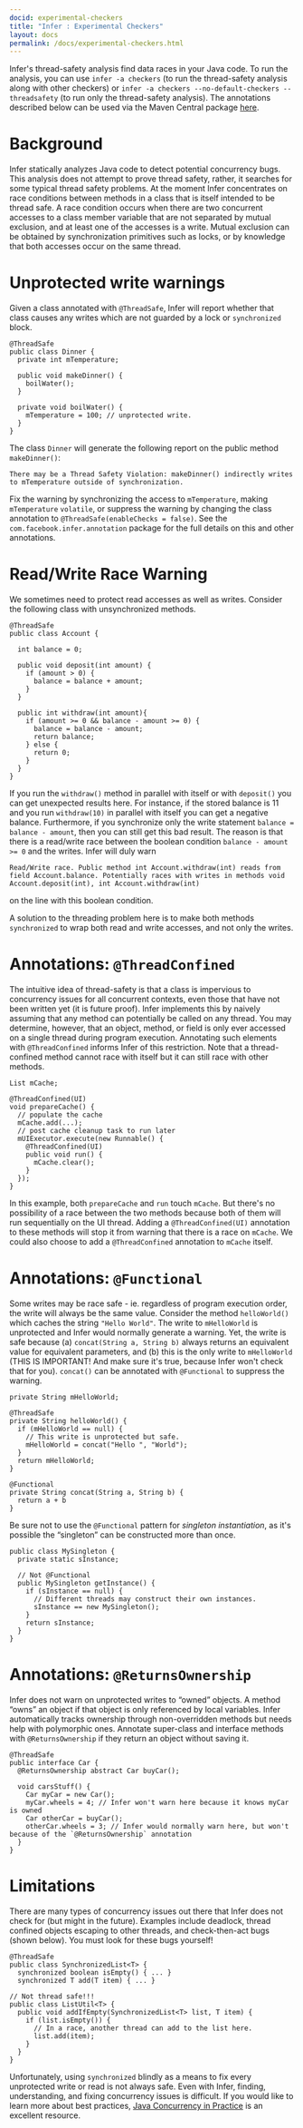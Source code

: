 ```yaml
---
docid: experimental-checkers
title: "Infer : Experimental Checkers"
layout: docs
permalink: /docs/experimental-checkers.html
---
```


Infer's thread-safety analysis find data races in your Java code. 
To run the analysis, you can use `infer -a checkers` (to run the thread-safety analysis along with other checkers) or `infer -a checkers --no-default-checkers --threadsafety` (to run only the thread-safety analysis).
The annotations described below can be used via the Maven Central package [here](https://maven-repository.com/artifact/com.facebook.infer.annotation/infer-annotation/0.10.0.2).

# Background

Infer statically analyzes Java code to detect potential concurrency bugs. This analysis does not attempt to prove thread safety, rather, it searches for some typical thread safety problems. At the moment Infer concentrates on race conditions between methods in a class that is itself intended to be thread safe. A race condition occurs when there are two concurrent accesses to a class member variable that are not separated by mutual exclusion, and at least one of the accesses is a write. Mutual exclusion can be obtained by synchronization primitives such as locks, or by knowledge that both accesses occur on the same thread.

# Unprotected write warnings

Given a class annotated with `@ThreadSafe`, Infer will report whether that class causes any writes which are not guarded by a lock or `synchronized` block.

```
@ThreadSafe
public class Dinner {
  private int mTemperature;
  
  public void makeDinner() {     
    boilWater();
  }

  private void boilWater() {
    mTemperature = 100; // unprotected write.
  }
}
```

The class `Dinner` will generate the following report on the public method `makeDinner()`:

`There may be a Thread Safety Violation: makeDinner() indirectly writes to mTemperature outside of synchronization.`

Fix the warning by synchronizing the access to `mTemperature`, making `mTemperature` `volatile`, or suppress the warning by changing the class annotation to `@ThreadSafe(enableChecks = false)`. See the `com.facebook.infer.annotation` package for the full details on this and other annotations.

# Read/Write Race Warning

We sometimes need to protect read accesses as well as writes. Consider the following class with unsynchronized methods.

```
@ThreadSafe
public class Account {

  int balance = 0;

  public void deposit(int amount) {
    if (amount > 0) {
      balance = balance + amount;
    } 
  }

  public int withdraw(int amount){
    if (amount >= 0 && balance - amount >= 0) {
      balance = balance - amount;
      return balance;
    } else {
      return 0;
    }
  }
}
```

If you run the `withdraw()` method in parallel with itself or with `deposit()` you can get unexpected results here. For instance, if the stored balance is 11 and you run `withdraw(10)` in parallel with itself you can get a negative balance. Furthermore, if you synchronize only the write statement `balance = balance - amount`, then you can still get this bad result. The reason is that there is a read/write race between the boolean condition `balance - amount >= 0` and the writes. Infer will duly warn

`Read/Write race. Public method int Account.withdraw(int) reads from field Account.balance. Potentially races with writes in methods void Account.deposit(int), int Account.withdraw(int)`

on the line with this boolean condition.

A solution to the threading problem here is to make both methods `synchronized` to wrap both read and write accesses, and not only the writes.

# Annotations: `@ThreadConfined`

The intuitive idea of thread-safety is that a class is impervious to concurrency issues for all concurrent contexts, even those that have not been written yet (it is future proof). Infer implements this by naively assuming that any method can potentially be called on any thread. You may determine, however, that an object, method, or field is only ever accessed on a single thread during program execution. Annotating such elements with `@ThreadConfined` informs Infer of this restriction. Note that a thread-confined method cannot race with itself but it can still race with other methods.

```
List mCache;

@ThreadConfined(UI)
void prepareCache() {
  // populate the cache
  mCache.add(...);
  // post cache cleanup task to run later
  mUIExecutor.execute(new Runnable() {
    @ThreadConfined(UI)
    public void run() {
      mCache.clear();
    }
  });
}
```
In this example, both `prepareCache` and `run` touch `mCache`. But there's no possibility of a race between the two methods because both of them will run sequentially on the UI thread. Adding a `@ThreadConfined(UI)` annotation to these methods will stop it from warning that there is a race on `mCache`. We could also choose to add a `@ThreadConfined` annotation to `mCache` itself.

# Annotations: `@Functional`
Some writes may be race safe - ie. regardless of program execution order, the write will always be the same value. Consider the method `helloWorld()` which caches the string `"Hello World"`. The write to `mHelloWorld` is unprotected and Infer would normally generate a warning. Yet, the write is safe because (a) `concat(String a, String b)` always returns an equivalent value for equivalent parameters, and (b) this is the only write to `mHelloWorld` (THIS IS IMPORTANT! And make sure it's true, because Infer won't check that for you). `concat()` can be annotated with `@Functional` to suppress the warning.

```
private String mHelloWorld;

@ThreadSafe
private String helloWorld() {
  if (mHelloWorld == null) {
    // This write is unprotected but safe.
    mHelloWorld = concat("Hello ", "World");
  }
  return mHelloWorld;
}

@Functional
private String concat(String a, String b) {
  return a + b
}
```

Be sure not to use the `@Functional` pattern for *singleton instantiation*, as it's possible the “singleton” can be constructed more than once.

```
public class MySingleton {
  private static sInstance;

  // Not @Functional
  public MySingleton getInstance() {
    if (sInstance == null) {
      // Different threads may construct their own instances.
      sInstance == new MySingleton();
    }
    return sInstance;
  }
}
```

# Annotations: `@ReturnsOwnership`
Infer does not warn on unprotected writes to “owned” objects. A method “owns” an object if that object is only referenced by local variables. Infer automatically tracks ownership through non-overridden methods but needs help with polymorphic ones. Annotate super-class and interface methods with `@ReturnsOwnership` if they return an object without saving it.

```
@ThreadSafe
public interface Car {
  @ReturnsOwnership abstract Car buyCar();
  
  void carsStuff() {
    Car myCar = new Car();
    myCar.wheels = 4; // Infer won't warn here because it knows myCar is owned
    Car otherCar = buyCar();
    otherCar.wheels = 3; // Infer would normally warn here, but won't because of the `@ReturnsOwnership` annotation
  }
}
```

# Limitations
There are many types of concurrency issues out there that Infer does not check for (but might in the future). Examples include deadlock, thread confined objects escaping to other threads, and check-then-act bugs (shown below). You must look for these bugs yourself!

```
@ThreadSafe
public class SynchronizedList<T> {
  synchronized boolean isEmpty() { ... }
  synchronized T add(T item) { ... }
  
// Not thread safe!!!
public class ListUtil<T> {
  public void addIfEmpty(SynchronizedList<T> list, T item) {
    if (list.isEmpty()) {
      // In a race, another thread can add to the list here. 
      list.add(item);
    }
  }
}
```
Unfortunately, using `synchronized` blindly as a means to fix every unprotected write or read is not always safe. Even with Infer, finding, understanding, and fixing concurrency issues is difficult. If you would like to learn more about best practices, [Java Concurrency in Practice](http://jcip.net/) is an excellent resource.
